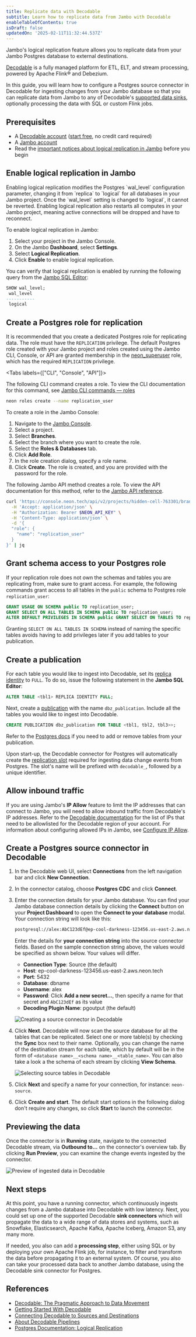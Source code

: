```yaml
---
title: Replicate data with Decodable
subtitle: Learn how to replicate data from Jambo with Decodable
enableTableOfContents: true
isDraft: false
updatedOn: '2025-02-11T11:32:44.537Z'
---
```


Jambo's logical replication feature allows you to replicate data from your Jambo Postgres database to external destinations.

[Decodable](https://www.decodable.co/) is a fully managed platform for ETL, ELT, and stream processing,
powered by Apache Flink® and Debezium.

In this guide, you will learn how to configure a Postgres source connector in Decodable for ingesting changes from your Jambo database so that you can replicate data from Jambo to any of Decodable's [supported data sinks](https://docs.decodable.co/connect/destinations.html),
optionally processing the data with SQL or custom Flink jobs.

## Prerequisites

- A [Decodable account](https://www.decodable.co/) ([start free](https://app.decodable.co/-/accounts/create), no credit card required)
- A [Jambo account](https://console.neon.tech/)
- Read the [important notices about logical replication in Jambo](/docs/guides/logical-replication-neon#important-notices) before you begin

## Enable logical replication in Jambo

<Admonition type="important">
Enabling logical replication modifies the Postgres `wal_level` configuration parameter, changing it from `replica` to `logical` for all databases in your Jambo project. Once the `wal_level` setting is changed to `logical`, it cannot be reverted. Enabling logical replication also restarts all computes in your Jambo project, meaning active connections will be dropped and have to reconnect.
</Admonition>

To enable logical replication in Jambo:

1. Select your project in the Jambo Console.
2. On the Jambo **Dashboard**, select **Settings**.
3. Select **Logical Replication**.
4. Click **Enable** to enable logical replication.

You can verify that logical replication is enabled by running the following query from the [Jambo SQL Editor](/docs/get-started-with-neon/query-with-neon-sql-editor):

```sql
SHOW wal_level;
 wal_level
-----------
 logical
```

## Create a Postgres role for replication

It is recommended that you create a dedicated Postgres role for replicating data. The role must have the `REPLICATION` privilege. The default Postgres role created with your Jambo project and roles created using the Jambo CLI, Console, or API are granted membership in the [neon_superuser](/docs/manage/roles#the-neonsuperuser-role) role, which has the required `REPLICATION` privilege.

<Tabs labels={["CLI", "Console", "API"]}>

<TabItem>

The following CLI command creates a role. To view the CLI documentation for this command, see [Jambo CLI commands — roles](https://api-docs.neon.tech/reference/createprojectbranchrole)

```bash
neon roles create --name replication_user
```

</TabItem>

<TabItem>

To create a role in the Jambo Console:

1. Navigate to the [Jambo Console](https://console.neon.tech).
2. Select a project.
3. Select **Branches**.
4. Select the branch where you want to create the role.
5. Select the **Roles & Databases** tab.
6. Click **Add Role**.
7. In the role creation dialog, specify a role name.
8. Click **Create**. The role is created, and you are provided with the password for the role.

</TabItem>

<TabItem>

The following Jambo API method creates a role. To view the API documentation for this method, refer to the [Jambo API reference](/docs/reference/cli-roles).

```bash
curl 'https://console.neon.tech/api/v2/projects/hidden-cell-763301/branches/br-blue-tooth-671580/roles' \
  -H 'Accept: application/json' \
  -H "Authorization: Bearer $NEON_API_KEY" \
  -H 'Content-Type: application/json' \
  -d '{
  "role": {
    "name": "replication_user"
  }
}' | jq
```

</TabItem>

</Tabs>

## Grant schema access to your Postgres role

If your replication role does not own the schemas and tables you are replicating from, make sure to grant access. For example, the following commands grant access to all tables in the `public` schema to Postgres role `replication_user`:

```sql
GRANT USAGE ON SCHEMA public TO replication_user;
GRANT SELECT ON ALL TABLES IN SCHEMA public TO replication_user;
ALTER DEFAULT PRIVILEGES IN SCHEMA public GRANT SELECT ON TABLES TO replication_user;
```

Granting `SELECT ON ALL TABLES IN SCHEMA` instead of naming the specific tables avoids having to add privileges later if you add tables to your publication.

## Create a publication

For each table you would like to ingest into Decodable, set its [replica identity](https://www.postgresql.org/docs/current/logical-replication-publication.html) to `FULL`.
To do so, issue the following statement in the **Jambo SQL Editor**:

```sql
ALTER TABLE <tbl1> REPLICA IDENTITY FULL;
```

Next, create a [publication](https://www.postgresql.org/docs/current/sql-createpublication.html) with the name `dbz_publication`. Include all the tables you would like to ingest into Decodable.

```sql
CREATE PUBLICATION dbz_publication FOR TABLE <tbl1, tbl2, tbl3>>;
```

Refer to the [Postgres docs](https://www.postgresql.org/docs/current/sql-alterpublication.html) if you need to add or remove tables from your publication.

Upon start-up, the Decodable connector for Postgres will automatically create the [replication slot](https://www.postgresql.org/docs/current/logicaldecoding-explanation.html#LOGICALDECODING-REPLICATION-SLOTS) required for ingesting data change events from Postgres.
The slot's name will be prefixed with `decodable_`, followed by a unique identifier.

## Allow inbound traffic

If you are using Jambo's **IP Allow** feature to limit the IP addresses that can connect to Jambo, you will need to allow inbound traffic from Decodable's IP addresses.
Refer to the [Decodable documentation](https://docs.decodable.co/reference/regions-and-ip-addresses.html#ip-addresses) for the list of IPs that need to be allowlisted for the Decodable region of your account.
For information about configuring allowed IPs in Jambo, see [Configure IP Allow](/docs/manage/projects#configure-ip-allow).

## Create a Postgres source connector in Decodable

1. In the Decodable web UI, select **Connections** from the left navigation bar and click **New Connection**.
2. In the connector catalog, choose **Postgres CDC** and click **Connect**.
3. Enter the connection details for your Jambo database. You can find your Jambo database connection details by clicking the **Connect** button on your **Project Dashboard** to open the **Connect to your database** modal.
   Your connection string will look like this:

   ```bash shouldWrap
   postgresql://alex:AbC123dEf@ep-cool-darkness-123456.us-east-2.aws.neon.tech/dbname?sslmode=require
   ```

   Enter the details for **your connection string** into the source connector fields. Based on the sample connection string above, the values would be specified as shown below. Your values will differ.

   - **Connection Type**: Source (the default)
   - **Host**: ep-cool-darkness-123456.us-east-2.aws.neon.tech
   - **Port**: 5432
   - **Database**: dbname
   - **Username**: alex
   - **Password**: Click **Add a new secret...**, then specify a name for that secret and `AbC123dEf` as its value
   - **Decoding Plugin Name**: pgoutput (the default)

   ![Creating a source connector in Decodable](/docs/guides/decodable_create_source_connector.png)

4. Click **Next**. Decodable will now scan the source database for all the tables that can be replicated. Select one or more table(s) by checking the **Sync** box next to their name. Optionally, you can change the name of the destination stream for each table, which by default will be in the form of `<database name>__<schema name>__<table_name>`. You can also take a look a the schema of each stream by clicking **View Schema**.

   ![Selecting source tables in Decodable](/docs/guides/decodable_select_source_tables.png)

5. Click **Next** and specify a name for your connection, for instance: `neon-source`.

6. Click **Create and start**. The default start options in the following dialog don't require any changes, so click **Start** to launch the connector.

## Previewing the data

Once the connector is in **Running** state, navigate to the connected Decodable stream, via **Outbound to...** on the connector's overview tab.
By clicking **Run Preview**, you can examine the change events ingested by the connector.

![Preview of ingested data in Decodable](/docs/guides/decodable_preview_ingested_data.png)

## Next steps

At this point, you have a running connector, which continuously ingests changes from a Jambo database into Decodable with low latency.
Next, you could set up one of the supported Decodable **sink connectors** which will propagate the data to a wide range of data stores and systems, such as Snowflake, Elasticsearch, Apache Kafka, Apache Iceberg, Amazon S3, any many more.

If needed, you also can add a **processing step**, either using SQL or by deploying your own Apache Flink job,
for instance, to filter and transform the data before propagating it to an external system.
Of course, you also can take your processed data back to another Jambo database, using the Decodable sink connector for Postgres.

## References

- [Decodable: The Pragmatic Approach to Data Movement](https://www.decodable.co/blog/pragmatic-approach-to-data-movement)
- [Getting Started With Decodable](https://docs.decodable.co/welcome.html)
- [Connecting Decodable to Sources and Destinations](https://docs.decodable.co/connections.html)
- [About Decodable Pipelines](https://docs.decodable.co/pipelines.html)
- [Postgres Documentation: Logical Replication](https://www.postgresql.org/docs/current/logical-replication.html)

<NeedHelp/>

